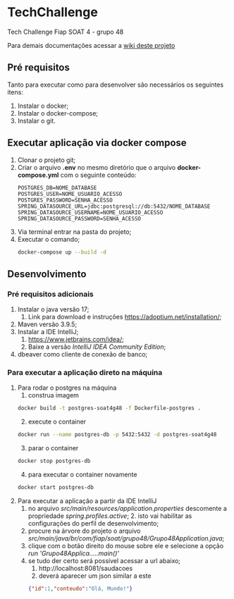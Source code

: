 # TechChallenge
Tech Challenge Fiap SOAT 4 - grupo 48

Para demais documentações acessar a [wiki deste projeto](https://github.com/4SOAT-G48/TechChallenge/wiki)

## Pré requisitos

Tanto para executar como para desenvolver são necessários os seguintes itens:

1. Instalar o docker;
2. Instalar o docker-compose;
3. Instalar o git.

## Executar aplicação via docker compose

1. Clonar o projeto git; 
2. Criar o arquivo **.env** no mesmo diretório que o arquivo **docker-compose.yml** com o seguinte conteúdo:
   ```
   POSTGRES_DB=NOME_DATABASE
   POSTGRES_USER=NOME_USUARIO_ACESSO
   POSTGRES_PASSWORD=SENHA_ACESSO
   SPRING_DATASOURCE_URL=jdbc:postgresql://db:5432/NOME_DATABASE
   SPRING_DATASOURCE_USERNAME=NOME_USUARIO_ACESSO
   SPRING_DATASOURCE_PASSWORD=SENHA_ACESSO
   ```
3. Via terminal entrar na pasta do projeto;
4. Executar o comando;
    ``` sh
    docker-compose up --build -d
    ```

## Desenvolvimento

### Pré requisitos adicionais
1. Instalar o java versão 17;
    1. Link para download e instruções https://adoptium.net/installation/;
2. Maven versão 3.9.5;
3. Instalar a IDE IntelliJ; 
   1. https://www.jetbrains.com/idea/;
   2. Baixe a versão _*IntelliJ IDEA Community Edition*_;
4. dbeaver como cliente de conexão de banco;

### Para executar a aplicação direto na máquina

1. Para rodar o postgres na máquina
   1. construa imagem 
    ``` sh
    docker build -t postgres-soat4g48 -f Dockerfile-postgres .
    ```
   2. execute o container
    ``` sh
    docker run --name postgres-db -p 5432:5432 -d postgres-soat4g48
    ```
   3. parar o container
    ``` sh
    docker stop postgres-db
    ```
   4. para executar o container novamente
    ``` sh
    docker start postgres-db
    ```
2. Para executar a aplicação a partir da IDE IntelliJ
   1. no arquivo _src/main/resources/application.properties_ descomente a propriedade _spring.profiles.active_;
      2. isto vai habilitar as configurações do perfil de desenvolvimento;
   2. procure na árvore do projeto o arquivo _src/main/java/br/com/fiap/soat/grupo48/Grupo48Application.java_;
   3. clique com o botão direito do mouse sobre ele e selecione a opção _run 'Grupo48Applica.....main()'_
   4. se tudo der certo será possível acessar a url abaixo;
      1. http://localhost:8081/saudacoes
      2. deverá aparecer um json similar a este
      ``` json
      {"id":1,"conteudo":"Olá, Mundo!"} 
      ```